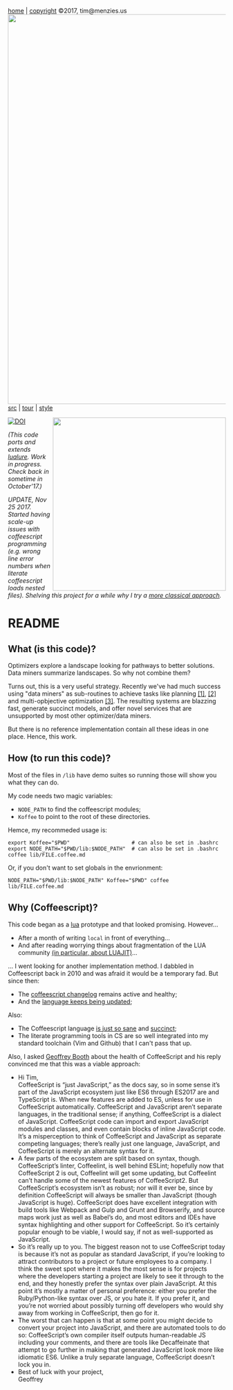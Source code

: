 [home](http://tiny.cc/koff) |
[copyright](https://github.com/koffee/script/blob/master/LICENSE.md) &copy;2017, tim&commat;menzies.us<br>
[<img width=900 src=https://raw.githubusercontent.com/koffee/script/master/img/head.jpg>](http://tiny.cc/koff)<br>
[src](https://github.com/koffee/script/tree/master/src) |
[tour](https://github.com/koffee/script/blob/master/doc/TOUR.md) |
[style](https://github.com/koffee/script/blob/master/doc/STYLE.md) 

<img src="http://www.backcountryengineering.com/wp-content/uploads/2016/11/workinprogress1.jpg" align=right width=400>

[![DOI](https://zenodo.org/badge/101403816.svg)](https://zenodo.org/badge/latestdoi/101403816)


<em>(This code ports and extends
[lualure](https://lualure.github.io/info/). Work in progress. Check back in sometime in October'17.)</em>

<em>UPDATE, Nov 25 2017.  
Started having scale-up issues with coffeescript programming (e.g. wrong line error numbers when literate
coffeescript loads nested files). Shelving this project for a while why I try a
[more classical approach](http://git.io/cram).</em>

# README 

## What (is this code)?

Optimizers explore a landscape looking for pathways to better solutions.
Data miners summarize landscapes. So why not combine them?

Turns out, this is a very useful strategy.
Recently we've had much success using "data miners" as sub-routines to achieve tasks like planning
[[1]](https://arxiv.org/pdf/1609.03614.pdf), [[2]](https://arxiv.org/pdf/1708.05442.pdf) and
multi-opbjective optimization [[3]](https://arxiv.org/pdf/1705.05018.pdf). The resulting
systems are blazzing fast, generate succinct models, and offer novel services that are unsupported by most other optimizer/data miners.

But there is no reference implementation contain all these ideas  in one place. 
Hence, this work.

## How (to run this code)?

Most of the files in `/lib` have demo suites so running those will show you what they 
can do.

My code needs two magic variables:

- `NODE_PATH` to find the coffeescript modules;
- `Koffee` to point to the root of these directories.

Hemce, my recommeded usage is:

    export Koffee="$PWD"                    # can also be set in .bashrc
    export NODE_PATH="$PWD/lib:$NODE_PATH"  # can also be set in .bashrc
    coffee lib/FILE.coffee.md

Or, if you don't want to set globals in the envrionment:

    NODE_PATH="$PWD/lib:$NODE_PATH" Koffee="$PWD" coffee lib/FILE.coffee.md
    
## Why (Coffeescript)?

This code began as a 
[lua](https://lualure.github.io/info/) prototype
and that looked promising. However...


- After a month of writing `local` in front of everything... 
- And after reading worrying things about fragmentation of the LUA community [(in particular, about LUAJIT)](https://realmensch.org/2016/05/28/goodbye-lua/)...

... I went looking for another implementation method. I 
dabbled in Coffeescript back in 2010 and was afraid it would be a temporary
fad.
But since then:

- The [coffeescript changelog](http://coffeescript.org/v2/#changelog)  remains active and healthy;
- And the [language  keeps being updated](http://coffeescript.org/v2/#coffeescript-2);

Also:

- The Coffeescript language [is just so sane](http://coffeescript.org/) and [succinct](lib/rand.coffee.md);
- The literate programming tools in CS are so well integrated into my standard toolchain (Vim and Github) that I
  can't pass that up.

Also, I asked [Geoffrey Booth](https://github.com/GeoffreyBooth) about the health of CoffeeScript and his reply convinced
me that this was a viable approach:

- Hi Tim,     
  CoffeeScript is “just JavaScript,” as the docs say, so in some
  sense it’s part of the JavaScript ecosystem just like ES6 through
  ES2017 are and TypeScript is. When new features are added to ES,
  unless
  for use in CoffeeScript automatically. CoffeeScript and JavaScript
  aren’t separate languages, in the traditional sense; if anything,
  CoffeeScript is a dialect of JavaScript. CoffeeScript code can
  import and export JavaScript modules and classes, and even contain
  blocks of inline JavaScript code. It’s a misperception to think
  of CoffeeScript and JavaScript as separate competing languages;
  there’s really just one language, JavaScript, and CoffeeScript
  is merely an alternate syntax for it.
- A few parts of the ecosystem are split based on syntax, though.
CoffeeScript’s linter, Coffeelint, is well behind ESLint; hopefully
now that CoffeeScript 2 is out, Coffeelint will get some updating,
but Coffeelint can’t handle some of the newest features of CoffeeScript2.
But CoffeeScript’s
ecosystem isn’t as robust; nor will it ever be, since by definition
CoffeeScript will always be smaller than JavaScript (though JavaScript
is huge). CoffeeScript does have excellent integration with build
tools like Webpack and Gulp and Grunt and Browserify, and source
maps work just as well as Babel’s do, and most editors and IDEs
have syntax highlighting and other support for CoffeeScript. So
it’s certainly popular enough to be viable, I would say, if not as
well-supported as JavaScript.  
- So it’s really up to you. The
biggest reason not to use CoffeeScript today is because it’s not
as popular as standard JavaScript, if you’re looking to attract
contributors to a project or future employees to a company. I think
the sweet spot where it makes the most sense is for projects where
the developers starting a project are likely to see it through to
the end, and they honestly prefer the syntax over plain JavaScript.
At this point it’s mostly a matter of personal preference: either
you prefer the Ruby/Python-like syntax over JS, or you hate it. If
you prefer it, and you’re not worried about possibly turning off
developers who would shy away from working in CoffeeScript, then
go for it.
- The worst that can happen is that at some point you might
decide to convert your project into JavaScript, and there are
automated tools to do so: CoffeeScript’s own compiler itself outputs
human-readable JS including your comments, and there are tools like
Decaffeinate that attempt to go further in making that generated
JavaScript look more like idiomatic ES6. Unlike a truly separate
language, CoffeeScript doesn’t lock you in.  
- Best of luck with your project,         
  Geoffrey



